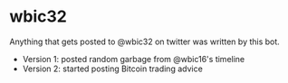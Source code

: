 wbic32
======

Anything that gets posted to @wbic32 on twitter was written by this bot.

* Version 1: posted random garbage from @wbic16's timeline
* Version 2: started posting Bitcoin trading advice
